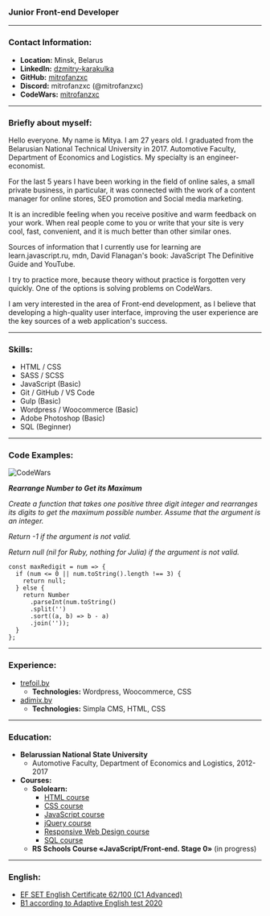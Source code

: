 ### Junior Front-end Developer

----

### Contact Information:

* **Location:** Minsk, Belarus
* **LinkedIn:** [dzmitry-karakulka](https://www.linkedin.com/in/dzmitry-karakulka/)
* **GitHub:** [mitrofanzxc](https://github.com/mitrofanzxc)
* **Discord:** mitrofanzxc (@mitrofanzxc)
* **CodeWars:** [mitrofanzxc](https://www.codewars.com/users/mitrofanzxc)

----

### Briefly about myself:

Hello everyone. My name is Mitya. I am 27 years old. I graduated from the Belarusian National Technical University in 2017. Automotive Faculty, Department of Economics and Logistics. My specialty is an engineer-economist.

For the last 5 years I have been working in the field of online sales, a small private business, in particular, it was connected with the work of a content manager for online stores, SEO promotion and Social media marketing. 

It is an incredible feeling when you receive positive and warm feedback on your work. When real people come to you or write that your site is very cool, fast, convenient, and it is much better than other similar ones. 

Sources of information that I currently use for learning are learn.javascript.ru, mdn, David Flanagan's book: JavaScript The Definitive Guide and YouTube. 

I try to practice more, because theory without practice is forgotten very quickly. One of the options is solving problems on CodeWars.

I am very interested in the area of Front-end development, as I believe that developing a high-quality user interface, improving the user experience are the key sources of a web application's success.

----

### Skills:

* HTML / CSS
* SASS / SCSS
* JavaScript (Basic)
* Git / GitHub / VS Code
* Gulp (Basic)
* Wordpress / Woocommerce (Basic)
* Adobe Photoshop (Basic)
* SQL (Beginner)

----

### Code Examples:

![CodeWars](https://www.codewars.com/users/mitrofanzxc/badges/large)

***Rearrange Number to Get its Maximum***

*Create a function that takes one positive three digit integer and rearranges its digits to get the maximum possible number. Assume that the argument is an integer.*

*Return -1 if the argument is not valid.*

*Return null (nil for Ruby, nothing for Julia) if the argument is not valid.*
```
const maxRedigit = num => {
  if (num <= 0 || num.toString().length !== 3) {
    return null;
  } else {
    return Number
      .parseInt(num.toString()
      .split('')
      .sort((a, b) => b - a)
      .join(''));
  }
};
```

----

### Experience:

* [trefoil.by](https://www.trefoil.by)
  * **Technologies:** Wordpress, Woocommerce, CSS
* [adimix.by](https://adimix.by)
  * **Technologies:** Simpla CMS, HTML, CSS

----

### Education:

* **Belarussian National State University**
  * Automotive Faculty, Department of Economics and Logistics, 2012-2017
* **Courses:** 
  * **Sololearn:**
    * [HTML course](https://www.sololearn.com/Certificate/1014-24283992/jpg)
    * [CSS course](https://www.sololearn.com/Certificate/1023-24283992/jpg)
    * [JavaScript course](https://www.sololearn.com/certificates/course/en/24283992/1024/landscape/png)
    * [jQuery course](https://www.sololearn.com/Certificate/1082-24283992/jpg)
    * [Responsive Web Design course](https://www.sololearn.com/Certificate/1162-24283992/jpg)
    * [SQL course](https://www.sololearn.com/certificates/course/en/24283992/1060/landscape/png)
  * **RS Schools Course «JavaScript/Front-end. Stage 0»** (in progress)

----

### English:

* [EF SET English Certificate 62/100 (C1 Advanced)](https://www.efset.org/cert/xmuzdG)
* [B1 according to Adaptive English test 2020](https://examinator.epam.com/Main/PersonalAssignments/252515)
